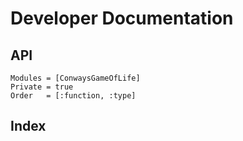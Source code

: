 # Developer Documentation

## API

```@autodocs
Modules = [ConwaysGameOfLife]
Private = true
Order   = [:function, :type]
```

## Index

```@index
```
